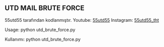 ## **UTD MAIL BRUTE FORCE**
55utd55 tarafından kodlanmıştır.
Youtube: [55utd55](https://youtube.com/55utd55)
Instagram: [55utd55_tht](https://instagram.com/55utd55_tht)

Usage:
python utd_brute_force.py

Kullanımı:
python utd_brute_force.py
